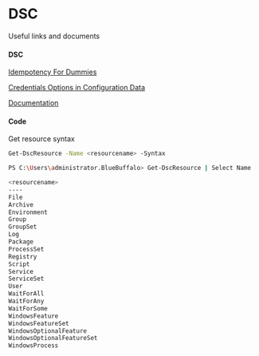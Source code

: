 # DSC

Useful links and documents

#### DSC

[Idempotency For Dummies](https://medium.com/@ahmadfarag/idempotency-764f7bb6e4e2)

[Credentials Options in Configuration Data](https://docs.microsoft.com/en-us/powershell/dsc/configurations/configdatacredentials)

[Documentation](https://docs.microsoft.com/en-us/powershell/dsc/overview/overview)

#### Code

Get resource syntax

```sh
Get-DscResource -Name <resourcename> -Syntax

PS C:\Users\administrator.BlueBuffalo> Get-DscResource | Select Name

<resourcename>                   
----                     
File                     
Archive                  
Environment              
Group                    
GroupSet                 
Log                      
Package                  
ProcessSet               
Registry                 
Script                   
Service                  
ServiceSet               
User                     
WaitForAll               
WaitForAny               
WaitForSome              
WindowsFeature           
WindowsFeatureSet        
WindowsOptionalFeature   
WindowsOptionalFeatureSet
WindowsProcess           
```
